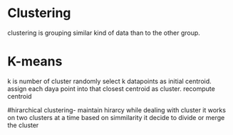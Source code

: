 # Clustering
clustering is grouping similar kind of data than to the other group.
# K-means
k is number of cluster randomly select  k datapoints as initial centroid.
assign each daya point into that closest centroid as cluster.
recompute centroid 

#hirarchical clustering-
maintain hirarcy while dealing with cluster it works on two clusters at a time based on simmilarity it decide to divide or merge the cluster
